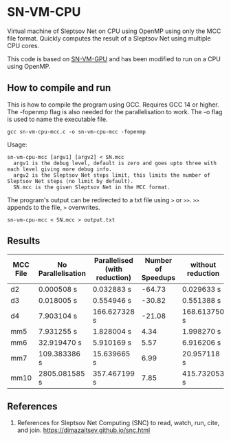# SN-VM-CPU
Virtual machine of Sleptsov Net on CPU using OpenMP using only the MCC file format. Quickly computes the result of a Sleptsov Net using multiple CPU cores.

This code is based on [SN-VM-GPU](https://github.com/tishtri/SN-VM-GPU) and has been modified to run on a CPU using OpenMP.

## How to compile and run

This is how to compile the program using GCC. Requires GCC 14 or higher. The -fopenmp flag is also needed for the parallelisation to work. The -o flag is used to name the executable file.

```
gcc sn-vm-cpu-mcc.c -o sn-vm-cpu-mcc -fopenmp
```

Usage:
```
sn-vm-cpu-mcc [argv1] [argv2] < SN.mcc
  argv1 is the debug level, default is zero and goes upto three with each level giving more debug info. 
  argv2 is the Sleptsov Net steps limit, this limits the number of Sleptsov Net steps (no limit by default).
  SN.mcc is the given Sleptsov Net in the MCC format.
```

The program's output can be redirected to a txt file using `>` or `>>`. `>>` appends to the file, `>` overwrites.
```
sn-vm-cpu-mcc < SN.mcc > output.txt
```

## Results

|MCC File|No Parallelisation|Parallelised (with reduction)|Number of Speedups|without reduction|Reduction Speedup|
|--------|------------------|-----------------------------|------------------|-----------------|-----------------|
|d2      |0.000508 s        |0.032883 s                   |-64.73            |0.029633 s       |-0.11            |
|d3      |0.018005 s        |0.554946 s                   |-30.82            |0.551388 s       |-0.01            |
|d4      |7.903104 s        |166.627328 s                 |-21.08            |168.613750 s     |0.01             |
|mm5     |7.931255 s        |1.828004 s                   |4.34              |1.998270 s       |0.09             |
|mm6     |32.919470 s       |5.910169 s                   |5.57              |6.916206 s       |0.17             |
|mm7     |109.383386 s      |15.639665 s                  |6.99              |20.957118 s      |0.34             |
|mm10    |2805.081585 s     |357.467199 s                 |7.85              |415.732053 s     |0.16             |


## References

1. References for Sleptsov Net Computing (SNC) to read, watch, run, cite, and join. https://dimazaitsev.github.io/snc.html
